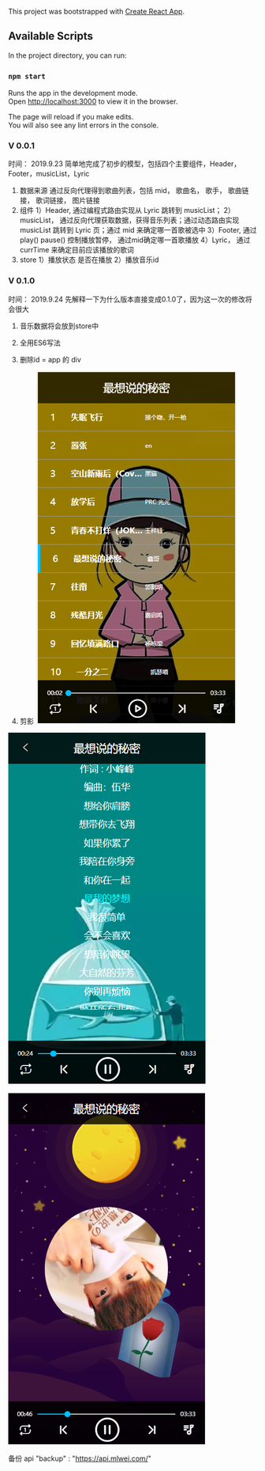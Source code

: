 This project was bootstrapped with [Create React App](https://github.com/facebook/create-react-app).

## Available Scripts

In the project directory, you can run:

### `npm start`

Runs the app in the development mode.<br>
Open [http://localhost:3000](http://localhost:3000) to view it in the browser.

The page will reload if you make edits.<br>
You will also see any lint errors in the console.

### V 0.0.1
时间： 2019.9.23
简单地完成了初步的模型，包括四个主要组件，Header，Footer，musicList，Lyric
1. 数据来源
    通过反向代理得到歌曲列表，包括 mid， 歌曲名， 歌手， 歌曲链接， 歌词链接， 图片链接
2. 组件
    1）Header, 通过编程式路由实现从 Lyric 跳转到 musicList；
    2）musicList， 通过反向代理获取数据，获得音乐列表；通过动态路由实现 musicList 跳转到 Lyric 页；通过 mid 来确定哪一首歌被选中
    3）Footer, 通过 play() pause() 控制播放暂停， 通过mid确定哪一首歌播放
    4）Lyric， 通过 currTime 来确定目前应该播放的歌词 
3. store
    1）播放状态  是否在播放
    2）播放音乐id

### V 0.1.0
时间： 2019.9.24 
先解释一下为什么版本直接变成0.1.0了，因为这一次的修改将会很大
1. 音乐数据将会放到store中
2. 全用ES6写法
3. 删除id = app 的 div 

4. 剪影
![Image text](https://github.com/Arrow-zb/music_player_arrow/blob/master/arrow%20musicplayer%20screen%20shot/musicList.png)

![Image text](https://github.com/Arrow-zb/music_player_arrow/blob/master/arrow%20musicplayer%20screen%20shot/lyric.png)

![Image text](https://github.com/Arrow-zb/music_player_arrow/blob/master/arrow%20musicplayer%20screen%20shot/pic.png)













备份 api "backup" : "https://api.mlwei.com/"

